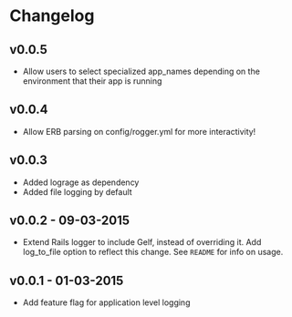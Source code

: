 # Changelog

## v0.0.5
- Allow users to select specialized app_names depending on the environment that
  their app is running

## v0.0.4
- Allow ERB parsing on config/rogger.yml for more interactivity!

## v0.0.3
- Added lograge as dependency
- Added file logging by default

## v0.0.2 - 09-03-2015
- Extend Rails logger to include Gelf, instead of overriding it. Add log_to_file option to reflect this change. See `README` for info on usage.

## v0.0.1 - 01-03-2015
- Add feature flag for application level logging

